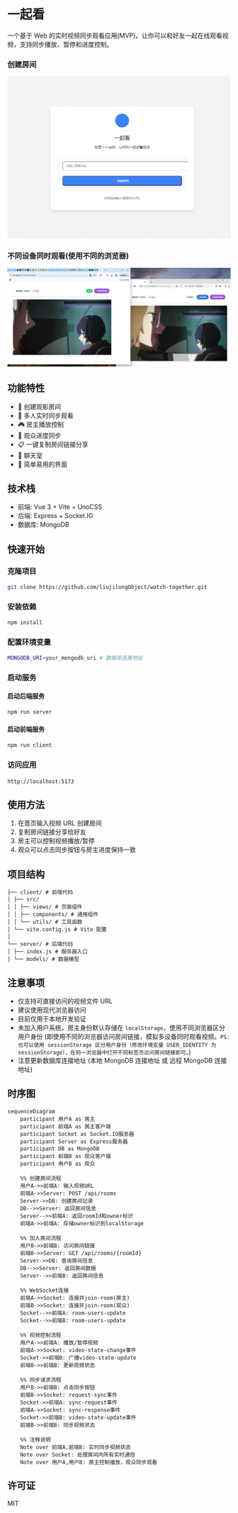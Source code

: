 # 一起看

一个基于 Web 的实时视频同步观看应用(MVP)。让你可以和好友一起在线观看视频，支持同步播放、暂停和进度控制。

### 创建房间
![image](./assets/home.png)

### 不同设备同时观看(使用不同的浏览器)
![image](./assets/room.png)

## 功能特性

- 🎥 创建观影房间
- 👥 多人实时同步观看
- 🎮 房主播放控制
- 🔄 观众进度同步
- 📋 一键复制房间链接分享
- 💬 聊天室
- 🎯 简单易用的界面

## 技术栈

- 前端: Vue 3 + Vite + UnoCSS
- 后端: Express + Socket.IO
- 数据库: MongoDB

## 快速开始

### 克隆项目
```bash
git clone https://github.com/liujilongObject/watch-together.git
```

### 安装依赖
```bash
npm install
```

### 配置环境变量
```bash
MONGODB_URI=your_mongodb_uri # 数据库连接地址
```

### 启动服务

#### 启动后端服务
```bash
npm run server
```

#### 启动前端服务
```bash
npm run client
```

### 访问应用
`http://localhost:5173`


## 使用方法

1. 在首页输入视频 URL 创建房间
2. 复制房间链接分享给好友
3. 房主可以控制视频播放/暂停
4. 观众可以点击同步按钮与房主进度保持一致


## 项目结构
```
├── client/ # 前端代码
│ ├── src/
│ │ ├── views/ # 页面组件
│ │ ├── components/ # 通用组件
│ │ └── utils/ # 工具函数
│ └── vite.config.js # Vite 配置
│
└── server/ # 后端代码
│ ├── index.js # 服务器入口
│ └── models/ # 数据模型
```


## 注意事项

- 仅支持可直接访问的视频文件 URL
- 建议使用现代浏览器访问
- 目前仅用于本地开发验证
- 未加入用户系统，房主身份默认存储在 `localStorage`，使用不同浏览器区分用户身份 (即使用不同的浏览器访问房间链接，模拟多设备同时观看视频。`PS: 也可以使用 sessionStorage 区分用户身份（修改环境变量 USER_IDENTITY 为 sessionStorage），在同一浏览器中打开不同标签页访问房间链接即可。`)
- 注意更新数据库连接地址 (本地 MongoDB 连接地址 或 远程 MongoDB 连接地址)


## 时序图

```mermaid
sequenceDiagram
    participant 用户A as 房主
    participant 前端A as 房主客户端
    participant Socket as Socket.IO服务器
    participant Server as Express服务器
    participant DB as MongoDB
    participant 前端B as 观众客户端
    participant 用户B as 观众

    %% 创建房间流程
    用户A->>前端A: 输入视频URL
    前端A->>Server: POST /api/rooms
    Server->>DB: 创建房间记录
    DB-->>Server: 返回房间信息
    Server-->>前端A: 返回roomId和owner标识
    前端A->>前端A: 存储owner标识到localStorage
    
    %% 加入房间流程
    用户B->>前端B: 访问房间链接
    前端B->>Server: GET /api/rooms/{roomId}
    Server->>DB: 查询房间信息
    DB-->>Server: 返回房间数据
    Server-->>前端B: 返回房间信息
    
    %% WebSocket连接
    前端A->>Socket: 连接并join-room(房主)
    前端B->>Socket: 连接并join-room(观众)
    Socket-->>前端A: room-users-update
    Socket-->>前端B: room-users-update
    
    %% 视频控制流程
    用户A->>前端A: 播放/暂停视频
    前端A->>Socket: video-state-change事件
    Socket->>前端B: 广播video-state-update
    前端B->>前端B: 更新视频状态
    
    %% 同步请求流程
    用户B->>前端B: 点击同步按钮
    前端B->>Socket: request-sync事件
    Socket->>前端A: sync-request事件
    前端A->>Socket: sync-response事件
    Socket->>前端B: video-state-update事件
    前端B->>前端B: 同步视频状态

    %% 注释说明
    Note over 前端A,前端B: 实时同步视频状态
    Note over Socket: 处理房间内所有实时通信
    Note over 用户A,用户B: 房主控制播放，观众同步观看

```


## 许可证

MIT
